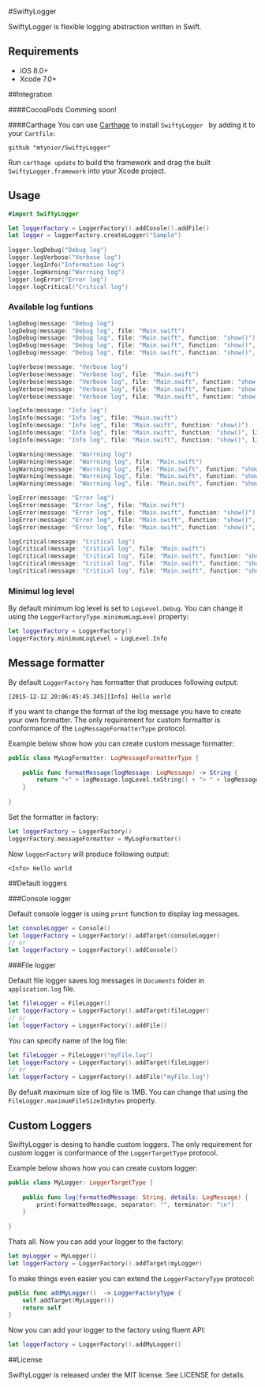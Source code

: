 #SwiftyLogger

SwiftyLogger is flexible logging abstraction written in Swift.

## Requirements

- iOS 8.0+
- Xcode 7.0+

##Integration

####CocoaPods
Comming soon!

####Carthage
You can use [Carthage](https://github.com/Carthage/Carthage) to install `SwiftyLogger ` by adding it to your `Cartfile`:

```
github "mtynior/SwiftyLogger"
```

Run `carthage update` to build the framework and drag the built `SwiftyLogger.framework` into your Xcode project.

## Usage

```swift
#import SwiftyLogger

let loggerFactory = LoggerFactory().addCosole().addFile()
let logger = loggerFactory.createLogger("Sample")
       
logger.logDebug("Debug log")
logger.logVerbose("Verbose log")
logger.logInfo("Information log")
logger.logWarning("Warrning log")
logger.logError("Error log")
logger.logCritical("Critical log")
```

### Available log funtions

```swift
logDebug(message: "Debug log")
logDebug(message: "Debug log", file: "Main.swift")
logDebug(message: "Debug log", file: "Main.swift", function: "show()")
logDebug(message: "Debug log", file: "Main.swift", function: "show()", line: 21)
logDebug(message: "Debug log", file: "Main.swift", function: "show()", line: 21, timestamp: NSDate())
```

```swift
logVerbose(message: "Verbose log")
logVerbose(message: "Verbose log", file: "Main.swift")
logVerbose(message: "Verbose log", file: "Main.swift", function: "show()")
logVerbose(message: "Verbose log", file: "Main.swift", function: "show()", line: 21)
logVerbose(message: "Verbose log", file: "Main.swift", function: "show()", line: 21, timestamp: NSDate())
```

```swift
logInfo(message: "Info log")
logInfo(message: "Info log", file: "Main.swift")
logInfo(message: "Info log", file: "Main.swift", function: "show()")
logInfo(message: "Info log", file: "Main.swift", function: "show()", line: 21)
logInfo(message: "Info log", file: "Main.swift", function: "show()", line: 21, timestamp: NSDate())
```

```swift
logWarning(message: "Warrning log")
logWarning(message: "Warrning log", file: "Main.swift")
logWarning(message: "Warrning log", file: "Main.swift", function: "show()")
logWarning(message: "Warrning log", file: "Main.swift", function: "show()", line: 21)
logWarning(message: "Warrning log", file: "Main.swift", function: "show()", line: 21, timestamp: NSDate())
```

```swift
logError(message: "Error log")
logError(message: "Error log", file: "Main.swift")
logError(message: "Error log", file: "Main.swift", function: "show()")
logError(message: "Error log", file: "Main.swift", function: "show()", line: 21)
logError(message: "Error log", file: "Main.swift", function: "show()", line: 21, timestamp: NSDate())
```
```swift
logCritical(message: "Critical log")
logCritical(message: "Critical log", file: "Main.swift")
logCritical(message: "Critical log", file: "Main.swift", function: "show()")
logCritical(message: "Critical log", file: "Main.swift", function: "show()", line: 21)
logCritical(message: "Critical log", file: "Main.swift", function: "show()", line: 21, timestamp: NSDate())
```

### Minimul log level
By default minimum log level is set to `LogLevel.Debug`. You can change it using the `LoggerFactoryType.minimumLogLevel` property: 

```swift
let loggerFactory = LoggerFactory()
loggerFactory.minimumLogLevel = LogLevel.Info
```

## Message formatter
By default `LoggerFactory` has formatter that produces following output:

```
[2015-12-12 20:06:45:45.345][Info] Hello world
```

If you want to change the format of the log message you have to create your own formatter. The only requirement for custom formatter is conformance of the `LogMessageFormatterType` protocol.

Example below show how you can create custom message formatter:

```swift
public class MyLogFormatter: LogMessageFormatterType {
    
    public func formatMessage(logMessage: LogMessage) -> String {
    	return "<" + logMessage.logLevel.toString() + "> " + logMessage.message
    }
    
}
```

Set the formatter in factory:

```swift
let loggerFactory = LoggerFactory()
loggerFactory.messageFormatter = MyLogFormatter()
```

Now `loggerFactory` will produce following output:

```
<Info> Hello world
```

##Default loggers

###Console logger

Default console logger is using `print` function to display log messages.

```swift
let consoleLogger = Console()
let loggerFactory = LoggerFactory().addTarget(consoleLogger)
// or 
let loggerFactory = LoggerFactory().addConsole()
```

###File logger

Default file logger saves log messages in `Documents` folder in `application.log` file.

```swift
let fileLogger = FileLogger()
let loggerFactory = LoggerFactory().addTarget(fileLogger)
// or 
let loggerFactory = LoggerFactory().addFile()
```

You can specify name of the log file:

```swift
let fileLogger = FileLogger("myFile.log")
let loggerFactory = LoggerFactory().addTarget(fileLogger)
// or 
let loggerFactory = LoggerFactory().addFile("myFile.log")
```
By defualt maximum size of log file is 1MB. You can change that using the `FileLogger.maximumFileSizeInBytes` property.

## Custom Loggers
SwiftyLogger is desing to handle custom loggers. The only requirement for custom logger is conformance of the `LoggerTargetType` protocol. 

Example below shows how you can create custom logger:

```swift
public class MyLogger: LoggerTargetType {
   
    public func log(formattedMessage: String, details: LogMessage) {
        print(formattedMessage, separator: "", terminator: "\n")
    }
    
}
```

Thats all. Now you can add your logger to the factory:

```swift
let myLogger = MyLogger()
let loggerFactory = LoggerFactory().addTarget(myLogger)
```

To make things even easier you can extend the `LoggerFactoryType` protocol:

```swift 
public func addMyLogger()  -> LoggerFactoryType {
	self.addTarget(MyLogger())
   	return self
}
```
Now you can add your logger to the factory using fluent API:

```swift
let loggerFactory = LoggerFactory().addMyLogger()
```

##License

SwiftyLogger is released under the MIT license. See LICENSE for details.